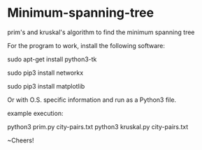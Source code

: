 # Minimum-spanning-tree
prim's and kruskal's algorithm to find the minimum spanning tree

For the program to work, install the following software:

sudo apt-get install python3-tk 

sudo pip3 install networkx

sudo pip3 install matplotlib

Or with O.S. specific information and run as a Python3 file.


example execution: 

python3 prim.py city-pairs.txt
python3 kruskal.py city-pairs.txt

~Cheers!
